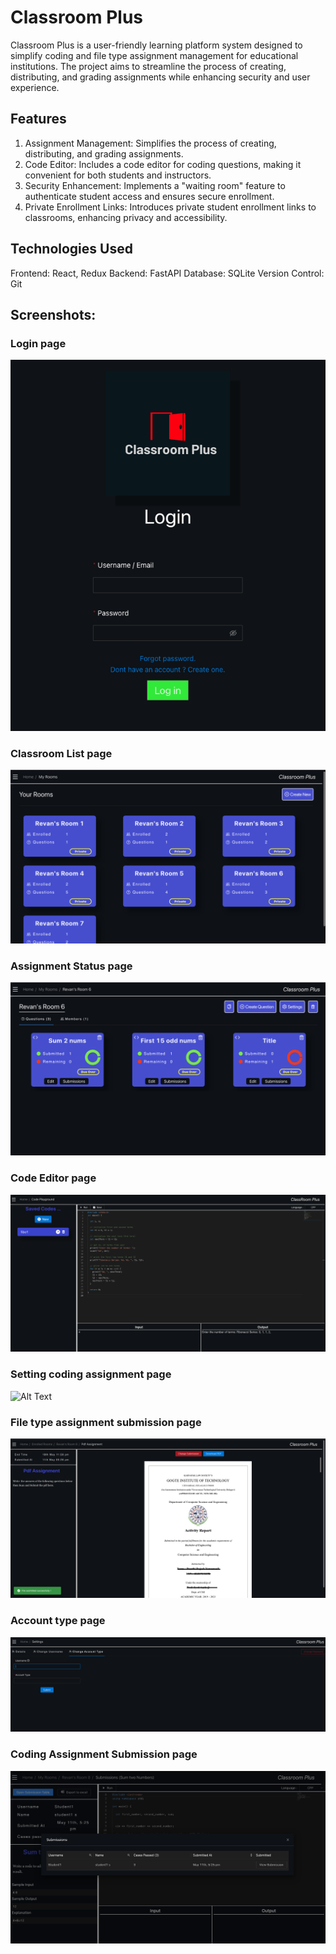 # Classroom Plus
Classroom Plus is a user-friendly learning platform system designed to simplify coding and file type assignment management for educational institutions. The project aims to streamline the process of creating, distributing, and grading assignments while enhancing security and user experience.

## Features
1. Assignment Management: Simplifies the process of creating, distributing, and grading assignments.
2. Code Editor: Includes a code editor for coding questions, making it convenient for both students and instructors.
3. Security Enhancement: Implements a "waiting room" feature to authenticate student access and ensures secure enrollment.
4. Private Enrollment Links: Introduces private student enrollment links to classrooms, enhancing privacy and accessibility.

## Technologies Used
Frontend: React, Redux
Backend: FastAPI
Database: SQLite
Version Control: Git

## Screenshots:

### Login page
![Alt Text](Images/login.png)


### Classroom List page
![Classroom List page](Images/rooms.png)


### Assignment Status page
![Questions page](Images/questions.png)


### Code Editor page
![Alt Text](Images/codeEditor.png)


### Setting coding assignment page
![Alt Text](Images/Codeset.png)


### File type assignment submission page
![Alt Text](Images/fileSubmission.png)


### Account type page
![Alt Text](Images/AccTypes.png)


### Coding Assignment Submission page
![Alt Text](Images/submissions.png)

